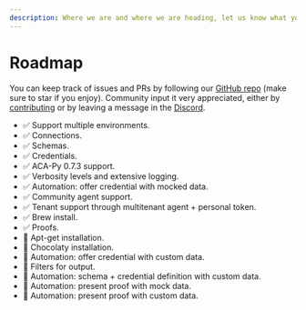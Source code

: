 ```yaml
---
description: Where we are and where we are heading, let us know what you want to see next!
---
```


# Roadmap

You can keep track of issues and PRs by following our [GitHub repo](https://github.com/animo/aries-cli) (make sure to star if you enjoy). Community input it very appreciated, either by [contributing](contributing.md) or by leaving a message in the [Discord](https://discord.gg/vXRVNh3DYD).&#x20;

* ✅ Support multiple environments.
* ✅ Connections.
* ✅ Schemas.
* ✅ Credentials.
* ✅ ACA-Py 0.7.3 support.
* ✅ Verbosity levels and extensive logging.
* ✅ Automation: offer credential with mocked data.
* ✅ Community agent support.
* ✅ Tenant support through multitenant agent + personal token.
* ✅ Brew install.
* ✅ Proofs.
* 🚧 Apt-get installation.
* 🚧 Chocolaty installation.
* 🚧 Automation: offer credential with custom data.
* 🚧 Filters for output.
* 🚧 Automation: schema + credential definition with custom data.
* 🚧 Automation: present proof with mock data.
* 🚧 Automation: present proof with custom data.
